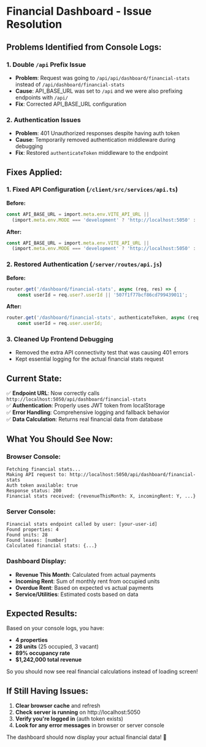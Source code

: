 # Financial Dashboard - Issue Resolution

## Problems Identified from Console Logs:

### 1. **Double `/api` Prefix Issue**
- **Problem**: Request was going to `/api/api/dashboard/financial-stats` instead of `/api/dashboard/financial-stats`
- **Cause**: API_BASE_URL was set to `/api` and we were also prefixing endpoints with `/api/`
- **Fix**: Corrected API_BASE_URL configuration

### 2. **Authentication Issues**  
- **Problem**: 401 Unauthorized responses despite having auth token
- **Cause**: Temporarily removed authentication middleware during debugging
- **Fix**: Restored `authenticateToken` middleware to the endpoint

## Fixes Applied:

### 1. Fixed API Configuration (`/client/src/services/api.ts`)

**Before:**
```typescript
const API_BASE_URL = import.meta.env.VITE_API_URL || 
  (import.meta.env.MODE === 'development' ? 'http://localhost:5050' : '/api');
```

**After:**
```typescript  
const API_BASE_URL = import.meta.env.VITE_API_URL || 
  (import.meta.env.MODE === 'development' ? 'http://localhost:5050' : '');
```

### 2. Restored Authentication (`/server/routes/api.js`)

**Before:**
```javascript
router.get('/dashboard/financial-stats', async (req, res) => {
    const userId = req.user?.userId || '507f1f77bcf86cd799439011';
```

**After:**
```javascript
router.get('/dashboard/financial-stats', authenticateToken, async (req, res) => {
    const userId = req.user.userId;
```

### 3. Cleaned Up Frontend Debugging
- Removed the extra API connectivity test that was causing 401 errors
- Kept essential logging for the actual financial stats request

## Current State:

✅ **Endpoint URL**: Now correctly calls `http://localhost:5050/api/dashboard/financial-stats`  
✅ **Authentication**: Properly uses JWT token from localStorage  
✅ **Error Handling**: Comprehensive logging and fallback behavior  
✅ **Data Calculation**: Returns real financial data from database

## What You Should See Now:

### Browser Console:
```
Fetching financial stats...
Making API request to: http://localhost:5050/api/dashboard/financial-stats
Auth token available: true  
Response status: 200
Financial stats received: {revenueThisMonth: X, incomingRent: Y, ...}
```

### Server Console:
```
Financial stats endpoint called by user: [your-user-id]
Found properties: 4
Found units: 28  
Found leases: [number]
Calculated financial stats: {...}
```

### Dashboard Display:
- **Revenue This Month**: Calculated from actual payments
- **Incoming Rent**: Sum of monthly rent from occupied units  
- **Overdue Rent**: Based on expected vs actual payments
- **Service/Utilities**: Estimated costs based on data

## Expected Results:

Based on your console logs, you have:
- **4 properties** 
- **28 units** (25 occupied, 3 vacant)
- **89% occupancy rate**
- **$1,242,000 total revenue**

So you should now see real financial calculations instead of loading screen!

## If Still Having Issues:

1. **Clear browser cache** and refresh
2. **Check server is running** on http://localhost:5050  
3. **Verify you're logged in** (auth token exists)
4. **Look for any error messages** in browser or server console

The dashboard should now display your actual financial data! 🎉